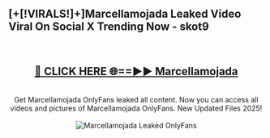 <h2>[+[!VIRALS!]+]Marcellamojada Leaked Video Viral On Social X Trending Now - skot9</h2>
<br>
<div align="center">
<h2><a href="https://libra.edu.pl?Marcellamojada" rel="nofollow">🔴 CLICK HERE 🌐==►► Marcellamojada</a></h2>
<br>
Get Marcellamojada OnlyFans leaked all content. Now you can access all videos and pictures of Marcellamojada OnlyFans. New Updated Files 2025!
<br>
<br>
<a href="https://libra.edu.pl?Marcellamojada" rel="nofollow" data-target="animated-image.originalLink"><img src="https://i.ibb.co.com/WyWwxjT/player-gif2.gif" alt="Marcellamojada Leaked OnlyFans" style="max-width: 100%; display: inline-block;" data-target="animated-image.originalImage"></a>
</div>
<br>